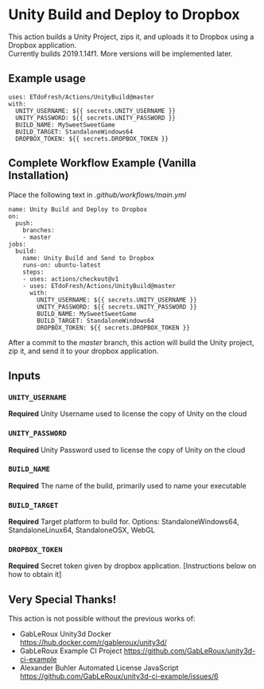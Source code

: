 # Unity Build and Deploy to Dropbox
This action builds a Unity Project, zips it, and uploads it to Dropbox using a Dropbox application.  
Currently builds 2019.1.14f1. More versions will be implemented later.

## Example usage
```
uses: ETdoFresh/Actions/UnityBuild@master
with:
  UNITY_USERNAME: ${{ secrets.UNITY_USERNAME }}
  UNITY_PASSWORD: ${{ secrets.UNITY_PASSWORD }}
  BUILD_NAME: MySweetSweetGame
  BUILD_TARGET: StandaloneWindows64
  DROPBOX_TOKEN: ${{ secrets.DROPBOX_TOKEN }}
```

## Complete Workflow Example (Vanilla Installation)
Place the following text in *.github/workflows/main.yml*
```
name: Unity Build and Deploy to Dropbox
on:
  push:
    branches:
    - master
jobs:
  build:
    name: Unity Build and Send to Dropbox
    runs-on: ubuntu-latest
    steps:
    - uses: actions/checkout@v1
    - uses: ETdoFresh/Actions/UnityBuild@master
      with:
        UNITY_USERNAME: ${{ secrets.UNITY_USERNAME }}
        UNITY_PASSWORD: ${{ secrets.UNITY_PASSWORD }}
        BUILD_NAME: MySweetSweetGame
        BUILD_TARGET: StandaloneWindows64
        DROPBOX_TOKEN: ${{ secrets.DROPBOX_TOKEN }}
```
After a commit to the *master* branch, this action will build the Unity project, zip it, and send it to your dropbox application.

## Inputs
### `UNITY_USERNAME`
**Required** Unity Username used to license the copy of Unity on the cloud

### `UNITY_PASSWORD`
**Required** Unity Password used to license the copy of Unity on the cloud

### `BUILD_NAME`
**Required** The name of the build, primarily used to name your executable

### `BUILD_TARGET`
**Required** Target platform to build for. Options: StandaloneWindows64, StandaloneLinux64, StandaloneOSX, WebGL

### `DROPBOX_TOKEN`
**Required** Secret token given by dropbox application. [Instructions below on how to obtain it]

## Very Special Thanks!
This action is not possible without the previous works of:
- GabLeRoux Unity3d Docker https://hub.docker.com/r/gableroux/unity3d/
- GabLeRoux Example CI Project https://github.com/GabLeRoux/unity3d-ci-example
- Alexander Buhler Automated License JavaScript https://github.com/GabLeRoux/unity3d-ci-example/issues/6
